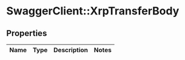 # SwaggerClient::XrpTransferBody

## Properties
Name | Type | Description | Notes
------------ | ------------- | ------------- | -------------

